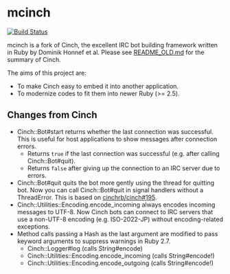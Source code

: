 # mcinch

[![Build Status](https://travis-ci.com/ochaochaocha3/mcinch.svg?branch=master)](https://travis-ci.com/ochaochaocha3/mcinch)

mcinch is a fork of Cinch, the excellent IRC bot building framework written in Ruby by Dominik Honnef et al.
Please see [README\_OLD.md](README_OLD.md) for the summary of Cinch.

The aims of this project are:

* To make Cinch easy to embed it into another application.
* To modernize codes to fit them into newer Ruby (>= 2.5).

## Changes from Cinch

* Cinch::Bot#start returns whether the last connection was successful.
  This is useful for host applications to show messages after connection errors.
    * Returns `true` if the last connection was successful (e.g. after calling Cinch::Bot#quit).
    * Returns `false` after giving up the connection to an IRC server due to errors.
* Cinch::Bot#quit quits the bot more gently using the thread for quitting bot.
  Now you can call Cinch::Bot#quit in signal handlers without a ThreadError.
  This is based on [cinchrb/cinch#195](https://github.com/cinchrb/cinch/pull/195).
* Cinch::Utilities::Encoding.encode_incoming always encodes incoming messages to UTF-8.
  Now Cinch bots can connect to IRC servers that use a non-UTF-8 encoding (e.g. ISO-2022-JP) without encoding-related exceptions.
* Method calls passing a Hash as the last argument are modified to pass keyword arguments to suppress warnings in Ruby 2.7.
    * Cinch::Logger#log (calls String#encode)
    * Cinch::Utilities::Encoding.encode_incoming (calls String#encode!)
    * Cinch::Utilities::Encoding.encode_outgoing (calls String#encode!)
